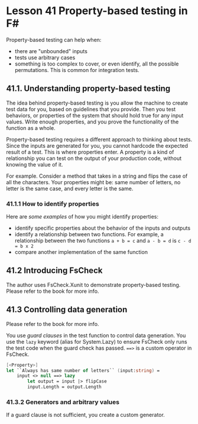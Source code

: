 # Lesson 41 Property-based testing in F#
Property-based testing can help when:
- there are "unbounded" inputs
- tests use arbitrary cases
- something is too complex to cover, or even identify, all the possible permutations.
This is common for integration tests.

## 41.1. Understanding property-based testing
The idea behind property-based testing is you allow the machine to create test data for you, based on guidelines that you provide.
Then you test behaviors, or properties of the system that should hold true for any input values.
Write enough properties, and you prove the functionality of the function as a whole.

Property-based testing requires a different approach to thinking about tests.
Since the inputs are generated for you, you cannot hardcode the expected result of a test.
This is where properties enter.
A property is a kind of relationship you can test on the output of your production code, without knowing the value of it.

For example.
Consider a method that takes in a string and flips the case of all the characters.
Your properties might be: same number of letters, no letter is the same case, and every letter is the same.

### 41.1.1 How to identify properties
Here are _some examples_ of how you might identify properties:
- identify specific properties about the behavior of the inputs and outputs
- identify a relationship between two functions.
For example, a relationship between the two functions `a + b = c` and `a - b = d` is `c - d = b x 2`
- compare another implementation of the same function

## 41.2 Introducing FsCheck
The author uses FsCheck.Xunit to demonstrate property-based testing.
Please refer to the book for more info.

## 41.3 Controlling data generation
Please refer to the book for more info.

You use _guard clauses_ in the test function to control data generation.
You use the `lazy` keyword (alias for System.Lazy) to ensure FsCheck only runs the test code when the guard check has passed.
`==>` is a custom operator in FsCheck.

```fsharp
[<Property>]
let ``Always has same number of letters`` (input:string) =
    input <> null ==> lazy
        let output = input |> flipCase
        input.Length = output.Length
```

### 41.3.2 Generators and arbitrary values
If a guard clause is not sufficient, you create a custom generator.